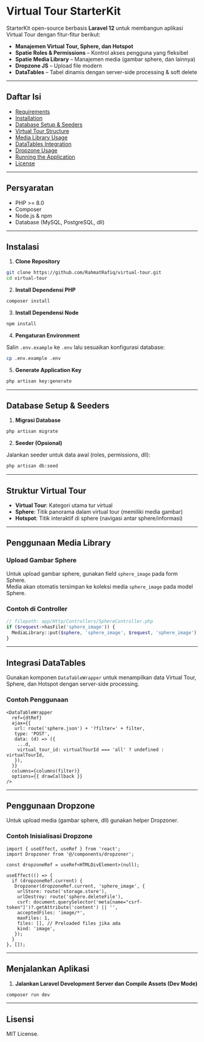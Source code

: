 ﻿# Virtual Tour StarterKit

StarterKit open-source berbasis **Laravel 12** untuk membangun aplikasi Virtual Tour dengan fitur-fitur berikut:

- **Manajemen Virtual Tour, Sphere, dan Hotspot**  
- **Spatie Roles & Permissions** – Kontrol akses pengguna yang fleksibel  
- **Spatie Media Library** – Manajemen media (gambar sphere, dan lainnya)  
- **Dropzone JS** – Upload file modern  
- **DataTables** – Tabel dinamis dengan server-side processing & soft delete

---

## Daftar Isi

- [Requirements](#requirements)
- [Installation](#installation)
- [Database Setup & Seeders](#database-setup--seeders)
- [Virtual Tour Structure](#virtual-tour-structure)
- [Media Library Usage](#media-library-usage)
- [DataTables Integration](#datatables-integration)
- [Dropzone Usage](#dropzone-usage)
- [Running the Application](#running-the-application)
- [License](#license)

---

## Persyaratan

- PHP >= 8.0  
- Composer  
- Node.js & npm  
- Database (MySQL, PostgreSQL, dll)

---

## Instalasi

1. **Clone Repository**

  ```bash
  git clone https://github.com/RahmatRafiq/virtual-tour.git
  cd virtual-tour
  ```

2. **Install Dependensi PHP**

  ```bash
  composer install
  ```

3. **Install Dependensi Node**

  ```bash
  npm install
  ```

4. **Pengaturan Environment**

  Salin `.env.example` ke `.env` lalu sesuaikan konfigurasi database:

  ```bash
  cp .env.example .env
  ```

5. **Generate Application Key**

  ```bash
  php artisan key:generate
  ```

---

## Database Setup & Seeders

1. **Migrasi Database**

  ```bash
  php artisan migrate
  ```

2. **Seeder (Opsional)**

  Jalankan seeder untuk data awal (roles, permissions, dll):

  ```bash
  php artisan db:seed
  ```

---

## Struktur Virtual Tour

- **Virtual Tour**: Kategori utama tur virtual
- **Sphere**: Titik panorama dalam virtual tour (memiliki media gambar)
- **Hotspot**: Titik interaktif di sphere (navigasi antar sphere/informasi)

---

## Penggunaan Media Library

### Upload Gambar Sphere

Untuk upload gambar sphere, gunakan field `sphere_image` pada form Sphere.  
Media akan otomatis tersimpan ke koleksi media `sphere_image` pada model Sphere.

### Contoh di Controller

```php
// filepath: app/Http/Controllers/SphereController.php
if ($request->hasFile('sphere_image')) {
  MediaLibrary::put($sphere, 'sphere_image', $request, 'sphere_image');
}
```

---

## Integrasi DataTables

Gunakan komponen `DataTableWrapper` untuk menampilkan data Virtual Tour, Sphere, dan Hotspot dengan server-side processing.

### Contoh Penggunaan

```tsx
<DataTableWrapper
  ref={dtRef}
  ajax={{
   url: route('sphere.json') + '?filter=' + filter,
   type: 'POST',
   data: (d) => ({
    ...d,
    virtual_tour_id: virtualTourId === 'all' ? undefined : virtualTourId,
   }),
  }}
  columns={columns(filter)}
  options={{ drawCallback }}
/>
```

---

## Penggunaan Dropzone

Untuk upload media (gambar sphere, dll) gunakan helper Dropzoner.

### Contoh Inisialisasi Dropzone

```tsx
import { useEffect, useRef } from 'react';
import Dropzoner from '@/components/dropzoner';

const dropzoneRef = useRef<HTMLDivElement>(null);

useEffect(() => {
  if (dropzoneRef.current) {
   Dropzoner(dropzoneRef.current, 'sphere_image', {
    urlStore: route('storage.store'),
    urlDestroy: route('sphere.deleteFile'),
    csrf: document.querySelector('meta[name="csrf-token"]')?.getAttribute('content') || '',
    acceptedFiles: 'image/*',
    maxFiles: 1,
    files: [], // Preloaded files jika ada
    kind: 'image',
   });
  }
}, []);
```

---

## Menjalankan Aplikasi

1. **Jalankan Laravel Development Server dan Compile Assets (Dev Mode)**

  ```bash
  composer run dev
  ```

---

## Lisensi

MIT License.